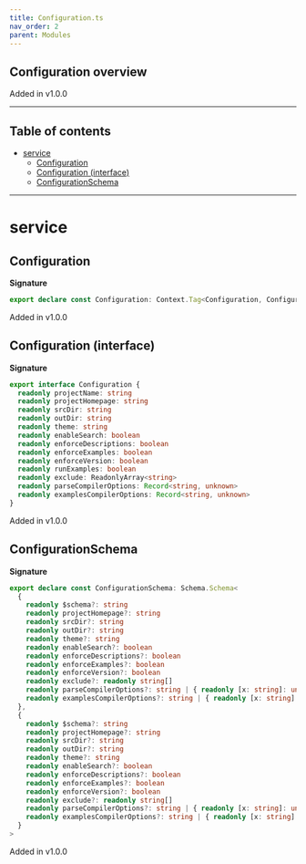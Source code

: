```yaml
---
title: Configuration.ts
nav_order: 2
parent: Modules
---
```


## Configuration overview

Added in v1.0.0

---

<h2 class="text-delta">Table of contents</h2>

- [service](#service)
  - [Configuration](#configuration)
  - [Configuration (interface)](#configuration-interface)
  - [ConfigurationSchema](#configurationschema)

---

# service

## Configuration

**Signature**

```ts
export declare const Configuration: Context.Tag<Configuration, Configuration>
```

Added in v1.0.0

## Configuration (interface)

**Signature**

```ts
export interface Configuration {
  readonly projectName: string
  readonly projectHomepage: string
  readonly srcDir: string
  readonly outDir: string
  readonly theme: string
  readonly enableSearch: boolean
  readonly enforceDescriptions: boolean
  readonly enforceExamples: boolean
  readonly enforceVersion: boolean
  readonly runExamples: boolean
  readonly exclude: ReadonlyArray<string>
  readonly parseCompilerOptions: Record<string, unknown>
  readonly examplesCompilerOptions: Record<string, unknown>
}
```

Added in v1.0.0

## ConfigurationSchema

**Signature**

```ts
export declare const ConfigurationSchema: Schema.Schema<
  {
    readonly $schema?: string
    readonly projectHomepage?: string
    readonly srcDir?: string
    readonly outDir?: string
    readonly theme?: string
    readonly enableSearch?: boolean
    readonly enforceDescriptions?: boolean
    readonly enforceExamples?: boolean
    readonly enforceVersion?: boolean
    readonly exclude?: readonly string[]
    readonly parseCompilerOptions?: string | { readonly [x: string]: unknown }
    readonly examplesCompilerOptions?: string | { readonly [x: string]: unknown }
  },
  {
    readonly $schema?: string
    readonly projectHomepage?: string
    readonly srcDir?: string
    readonly outDir?: string
    readonly theme?: string
    readonly enableSearch?: boolean
    readonly enforceDescriptions?: boolean
    readonly enforceExamples?: boolean
    readonly enforceVersion?: boolean
    readonly exclude?: readonly string[]
    readonly parseCompilerOptions?: string | { readonly [x: string]: unknown }
    readonly examplesCompilerOptions?: string | { readonly [x: string]: unknown }
  }
>
```

Added in v1.0.0
